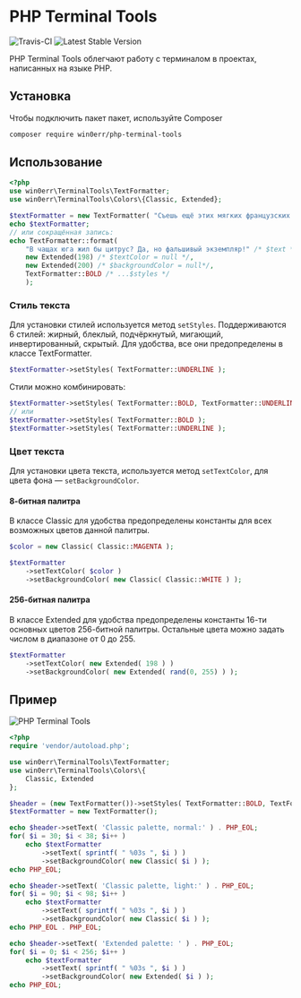 # PHP Terminal Tools

![Travis-CI](https://img.shields.io/travis/win0err/php-terminal-tools.svg?style=flat-square)
![Latest Stable Version](https://img.shields.io/packagist/v/win0err/php-terminal-tools.svg?style=flat-square)

PHP Terminal Tools облегчают работу с терминалом в проектах, написанных на языке PHP.

## Установка
Чтобы подключить пакет пакет, используйте Composer
```bash
composer require win0err/php-terminal-tools
```

## Использование
```PHP
<?php
use win0err\TerminalTools\TextFormatter;
use win0err\TerminalTools\Colors\{Classic, Extended};

$textFormatter = new TextFormatter( "Съешь ещё этих мягких французских булок, да выпей чаю" );
echo $textFormatter;
// или сокращённая запись: 
echo TextFormatter::format( 
	"В чащах юга жил бы цитрус? Да, но фальшивый экземпляр!" /* $text */, // Обязательно
	new Extended(198) /* $textColor = null */, 
	new Extended(200) /* $backgroundColor = null*/, 
	TextFormatter::BOLD /* ...$styles */ 
	);

```
### Стиль текста
Для установки стилей используется метод `setStyles`. 
Поддерживаются 6 стилей:
жирный, блеклый, подчёркнутый, мигающий, инвертированный, скрытый. 
Для удобства, все они предопределены в классе TextFormatter.

```PHP
$textFormatter->setStyles( TextFormatter::UNDERLINE );
```
Стили можно комбинировать:
```PHP
$textFormatter->setStyles( TextFormatter::BOLD, TextFormatter::UNDERLINE );
// или
$textFormatter->setStyles( TextFormatter::BOLD );
$textFormatter->setStyles( TextFormatter::UNDERLINE );
```

### Цвет текста
Для установки цвета текста, используется метод `setTextColor`, для цвета фона — `setBackgroundColor`.

#### 8-битная палитра

В классе Classic для удобства предопределены константы для всех возможных цветов данной палитры.
```PHP
$color = new Classic( Classic::MAGENTA );

$textFormatter
    ->setTextColor( $color )
    ->setBackgroundColor( new Classic( Classic::WHITE ) );
```
#### 256-битная палитра

В классе Extended для удобства предопределены константы 16-ти основных цветов 256-битной палитры. 
Остальные цвета можно задать числом в диапазоне от 0 до 255.
```PHP
$textFormatter
    ->setTextColor( new Extended( 198 ) )
    ->setBackgroundColor( new Extended( rand(0, 255) ) );
```

## Пример
![PHP Terminal Tools](https://cloud.githubusercontent.com/assets/11278181/25024433/9bde3492-20a6-11e7-8994-0e7e83f79dae.png)
```PHP
<?php
require 'vendor/autoload.php';

use win0err\TerminalTools\TextFormatter;
use win0err\TerminalTools\Colors\{
	Classic, Extended
};

$header = (new TextFormatter())->setStyles( TextFormatter::BOLD, TextFormatter::UNDERLINE );
$textFormatter = new TextFormatter();

echo $header->setText( 'Classic palette, normal:' ) . PHP_EOL;
for( $i = 30; $i < 38; $i++ )
	echo $textFormatter
		->setText( sprintf( " %03s ", $i ) )
		->setBackgroundColor( new Classic( $i ) );
echo PHP_EOL;

echo $header->setText( 'Classic palette, light:' ) . PHP_EOL;
for( $i = 90; $i < 98; $i++ )
	echo $textFormatter
		->setText( sprintf( " %03s ", $i ) )
		->setBackgroundColor( new Classic( $i ) );
echo PHP_EOL . PHP_EOL;

echo $header->setText( 'Extended palette: ' ) . PHP_EOL;
for( $i = 0; $i < 256; $i++ )
	echo $textFormatter
		->setText( sprintf( " %03s ", $i ) )
		->setBackgroundColor( new Extended( $i ) );
echo PHP_EOL;
```

